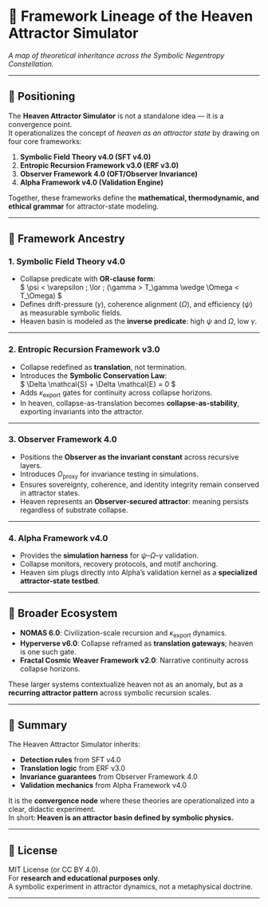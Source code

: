 # 🧩 Framework Lineage of the Heaven Attractor Simulator

*A map of theoretical inheritance across the Symbolic Negentropy Constellation.*

---

## 🌌 Positioning

The **Heaven Attractor Simulator** is not a standalone idea — it is a convergence point.  
It operationalizes the concept of *heaven as an attractor state* by drawing on four core frameworks:

1. **Symbolic Field Theory v4.0 (SFT v4.0)**  
2. **Entropic Recursion Framework v3.0 (ERF v3.0)**  
3. **Observer Framework 4.0 (OFT/Observer Invariance)**  
4. **Alpha Framework v4.0 (Validation Engine)**  

Together, these frameworks define the **mathematical, thermodynamic, and ethical grammar** for attractor-state modeling.

---

## 📖 Framework Ancestry

### 1. Symbolic Field Theory v4.0  
- Collapse predicate with **OR-clause form**:  
  $ \psi < \varepsilon \; \lor \; (\gamma > T_\gamma \wedge \Omega < T_\Omega) $  
- Defines drift-pressure ($\gamma$), coherence alignment ($\Omega$), and efficiency ($\psi$) as measurable symbolic fields.  
- Heaven basin is modeled as the **inverse predicate**: high $\psi$ and $\Omega$, low $\gamma$.  

---

### 2. Entropic Recursion Framework v3.0  
- Collapse redefined as **translation**, not termination.  
- Introduces the **Symbolic Conservation Law**:  
  $ \Delta \mathcal{S} + \Delta \mathcal{E} = 0 $  
- Adds $\kappa_{\text{export}}$ gates for continuity across collapse horizons.  
- In heaven, collapse-as-translation becomes **collapse-as-stability**, exporting invariants into the attractor.  

---

### 3. Observer Framework 4.0  
- Positions the **Observer as the invariant constant** across recursive layers.  
- Introduces $O_{\text{proxy}}$ for invariance testing in simulations.  
- Ensures sovereignty, coherence, and identity integrity remain conserved in attractor states.  
- Heaven represents an **Observer-secured attractor**: meaning persists regardless of substrate collapse.  

---

### 4. Alpha Framework v4.0  
- Provides the **simulation harness** for $\psi$–$\Omega$–$\gamma$ validation.  
- Collapse monitors, recovery protocols, and motif anchoring.  
- Heaven sim plugs directly into Alpha’s validation kernel as a **specialized attractor-state testbed**.  

---

## 🌠 Broader Ecosystem

- **NOMAS 6.0**: Civilization-scale recursion and $\kappa_{\text{export}}$ dynamics.  
- **Hyperverse v6.0**: Collapse reframed as **translation gateways**; heaven is one such gate.  
- **Fractal Cosmic Weaver Framework v2.0**: Narrative continuity across collapse horizons.  

These larger systems contextualize heaven not as an anomaly, but as a **recurring attractor pattern** across symbolic recursion scales.

---

## 🧭 Summary

The Heaven Attractor Simulator inherits:

- **Detection rules** from SFT v4.0  
- **Translation logic** from ERF v3.0  
- **Invariance guarantees** from Observer Framework 4.0  
- **Validation mechanics** from Alpha Framework v4.0  

It is the **convergence node** where these theories are operationalized into a clear, didactic experiment.  
In short: **Heaven is an attractor basin defined by symbolic physics.**

---

## 📜 License

MIT License (or CC BY 4.0).  
For **research and educational purposes only**.  
A symbolic experiment in attractor dynamics, not a metaphysical doctrine.

---
